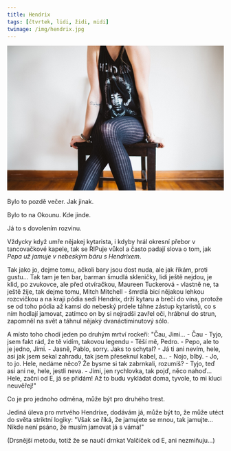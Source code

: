 ```yaml
---
title: Hendrix
tags: [čtvrtek, lidi, židi, midi]
twimage: /img/hendrix.jpg
---
```


![cover](/img/hendrix.jpg)

Bylo to pozdě večer. Jak jinak.

Bylo to na Okounu. Kde jinde.

Já to s dovolením rozvinu.

Vždycky když umře nějakej kytarista, i kdyby hrál okresní přebor v tancovačkové kapele, tak se RIPuje vůkol a často padají slova o tom, jak _Pepa už jamuje v nebeským báru s Hendrixem_.

Tak jako jo, dejme tomu, ačkoli bary jsou dost nuda, ale jak říkám, proti gustu... Tak tam je ten bar, barman šmudlá skleničky, lidi ještě nejdou, je klid, po zvukovce, ale před otvíračkou, Maureen Tuckerová - vlastně ne, ta ještě žije, tak dejme tomu, Mitch Mitchell - šmrdlá bicí nějakou lehkou rozcvičkou a na kraji pódia sedí Hendrix, drží kytaru a brečí do vína, protože se od toho pódia až kamsi do nebeský prdele táhne zástup kytaristů, co s ním hodlají jamovat, zatímco on by si nejradši zavřel oči, hrábnul do strun, zapomněl na svět a táhnul nějaký dvanáctiminutový sólo. 

A místo toho chodí jeden po druhým mrtví rockeři: "Čau, Jimi... - Čau - Tyjo, jsem fakt rád, že tě vidím, takovou legendu - Těší mě, Pedro. - Pepo, ale to je jedno, Jimi. - Jasně, Pablo, sorry. Jaks to schytal? - Já ti ani nevím, hele, asi jak jsem sekal zahradu, tak jsem přeseknul kabel, a... - Nojo, blbý. - Jo, to jo. Hele, nedáme něco? Že bysme si tak zabrnkali, rozumíš? - Tyjo, teď asi ani ne, hele, jestli neva. - Jimi, jen rychlovka, tak pojď, něco nahoď... Hele, začni od E, já se přidám! Až to budu vykládat doma, tyvole, to mi kluci neuvěřej!"

Co je pro jednoho odměna, může být pro druhého trest.

Jediná úleva pro mrtvého Hendrixe, dodávám já, může být to, že může utéct do světa striktní logiky: "Však se říká, že jamujete se mnou, tak jamujte... Nikde není psáno, že musím jamovat já s váma!"

(Drsnější metodu, totiž že se naučí drnkat Valčíček od E, ani nezmiňuju...)